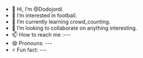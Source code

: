 - 👋 Hi, I’m @Dodojordi
- 👀 I’m interested in football.
- 🌱 I’m currently learning crowd_counting.
- 💞️ I’m looking to collaborate on anything interesting.
- 📫 How to reach me :---
- 😄 Pronouns: ---
- ⚡ Fun fact: ---

<!---
Dodojordi/Dodojordi is a ✨ special ✨ repository because its `README.md` (this file) appears on your GitHub profile.
You can click the Preview link to take a look at your changes.
--->
